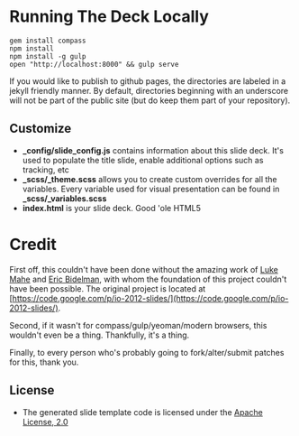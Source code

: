 # Running The Deck Locally
```
gem install compass
npm install
npm install -g gulp
open "http://localhost:8000" && gulp serve
```

If you would like to publish to github pages, the directories are labeled in a jekyll friendly manner. By default, directories beginning with an underscore will not be part of the public site (but do keep them part of your repository).

## Customize
* **_config/slide_config.js** contains information about this slide deck. It's used to populate the title slide, enable additional options such as tracking, etc
* **_scss/_theme.scss** allows you to create custom overrides for all the variables. Every variable used for visual presentation can be found in **_scss/_variables.scss**
* **index.html** is your slide deck. Good 'ole HTML5

# Credit
First off, this couldn't have been done without the amazing work of [Luke Mahe](https://twitter.com/lukemahe) and [Eric Bidelman](https://github.com/ebidel), with whom the foundation of this project couldn't have been possible. The original project is located at [https://code.google.com/p/io-2012-slides/](https://code.google.com/p/io-2012-slides/).

Second, if it wasn't for compass/gulp/yeoman/modern browsers, this wouldn't even be a thing. Thankfully, it's a thing.

Finally, to every person who's probably going to fork/alter/submit patches for this, thank you.

## License
* The generated slide template code is licensed under the [Apache License, 2.0](http://www.apache.org/licenses/LICENSE-2.0.html)  
